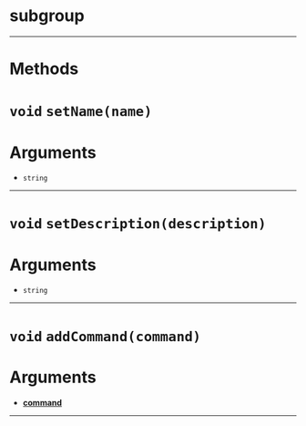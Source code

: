 # subgroup


---
# Methods
# `void` `setName(name)`
# Arguments
* `string` 
---
# `void` `setDescription(description)`
# Arguments
* `string` 
---
# `void` `addCommand(command)`
# Arguments
* **[command](https://github.com/devonium/gm-discordAPI/blob/doc/command.md#command)** 
---
